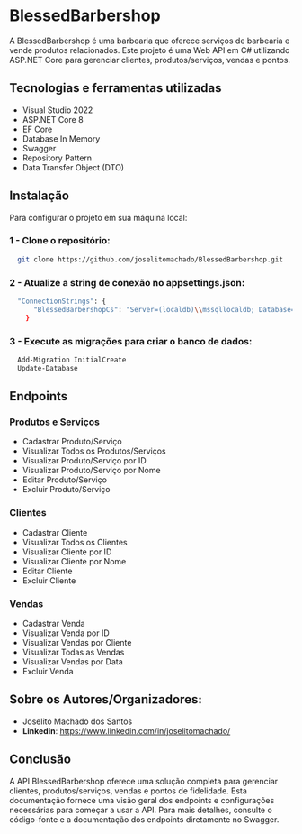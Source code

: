 # BlessedBarbershop
A BlessedBarbershop é uma barbearia que oferece serviços de barbearia e vende produtos relacionados. Este projeto é uma Web API em C# utilizando ASP.NET Core para gerenciar clientes, produtos/serviços, vendas e pontos.

## Tecnologias e ferramentas utilizadas
- Visual Studio 2022
- ASP.NET Core 8
- EF Core
- Database In Memory
- Swagger
- Repository Pattern
- Data Transfer Object (DTO)

## Instalação
Para configurar o projeto em sua máquina local:

### 1 - Clone o repositório:
```bash
  git clone https://github.com/joselitomachado/BlessedBarbershop.git
```

### 2 - Atualize a string de conexão no appsettings.json:
```bash
  "ConnectionStrings": {
      "BlessedBarbershopCs": "Server=(localdb)\\mssqllocaldb; Database=DBBarbershop; Integrated Security=True; TrustServerCertificate=True"
    }
```

### 3 - Execute as migrações para criar o banco de dados:
```bash
  Add-Migration InitialCreate
  Update-Database
```

## Endpoints
### Produtos e Serviços
- Cadastrar Produto/Serviço
- Visualizar Todos os Produtos/Serviços
- Visualizar Produto/Serviço por ID
- Visualizar Produto/Serviço por Nome
- Editar Produto/Serviço
- Excluir Produto/Serviço

### Clientes
- Cadastrar Cliente
- Visualizar Todos os Clientes
- Visualizar Cliente por ID
- Visualizar Cliente por Nome
- Editar Cliente
- Excluir Cliente

### Vendas
- Cadastrar Venda
- Visualizar Venda por ID
- Visualizar Vendas por Cliente
- Visualizar Todas as Vendas
- Visualizar Vendas por Data
- Excluir Venda

## Sobre os Autores/Organizadores:
- Joselito Machado dos Santos
- **Linkedin**: https://www.linkedin.com/in/joselitomachado/

## Conclusão
A API BlessedBarbershop oferece uma solução completa para gerenciar clientes, produtos/serviços, vendas e pontos de fidelidade. Esta documentação fornece uma visão geral dos endpoints e configurações necessárias para começar a usar a API. Para mais detalhes, consulte o código-fonte e a documentação dos endpoints diretamente no Swagger.
